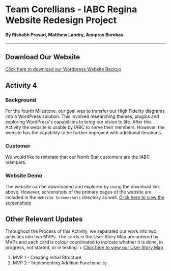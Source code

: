 # Team Corellians - IABC Regina Website Redesign Project
#### By Rishabh Prasad, Matthew Landry, Anupras Burokas

***

## Download Our Website

[Click here to download our Wordpress Website Backup](http://download.uregina.ca/DownloadAttachment/a31a6fa7db25bd539b1ad2d78e6d4d83/)

## Activity 4

### Background

For the fourth Milestone, our goal was to transfer our High Fidelity diagrams into a WordPress solution. This involved researching themes, plugins and exploring WordPress's capabilities to bring our vision to life. After this Activity the website is usable by IABC to serve their members. However, the website has the capability to be further improved with additional iterations.

### Customer

We would like to reiterate that our North Star customers are the IABC members.

### Website Demo

The website can be downloaded and explored by using the download link above. However, screenshots of the primary pages of the website are included in the `Website Screenshots` directory as well. [Click here to view the screenshots](https://github.com/rishabhprasad/Corellians/tree/main/Milestone%204/Website%20Screenshots)

## Other Relevant Updates

Throughout the Process of this Activity, we separated our work into two activities into two MVPs. The cards in the User Story Map are ordered by MVPs and each card is colour coordinated to indicate whether it is done, in progress, not started, or in testing. + [Click here to view our User Story Map](https://github.com/rishabhprasad/Corellians/blob/main/Milestone%204/User%20Diagrams/User%20Story%20Map%20-%20Corellians.pdf)

1. MVP 1 - Creating Initial Structure
1. MVP 2 - Implementing Addition Functionality



